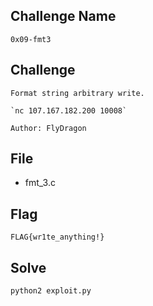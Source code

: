 ## Challenge Name
```
0x09-fmt3
```
## Challenge
```
Format string arbitrary write.  

`nc 107.167.182.200 10008`  

Author: FlyDragon
```
## File
- fmt_3.c
## Flag
```
FLAG{wr1te_anything!}
```
## Solve
```
python2 exploit.py
```